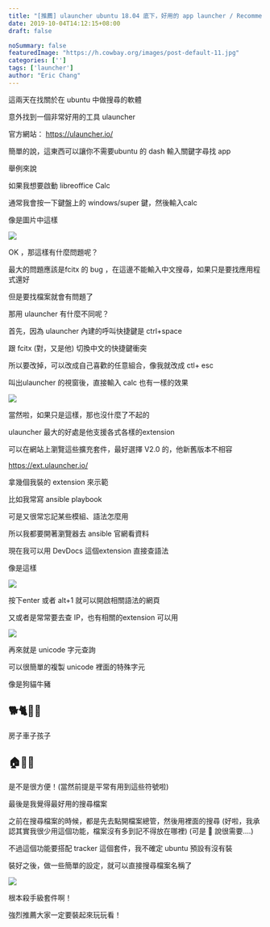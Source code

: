 ```yaml
---
title: "[推薦] ulauncher ubuntu 18.04 底下，好用的 app launcher / Recommended Ulauncher in Ubuntu 1804"
date: 2019-10-04T14:12:15+08:00
draft: false

noSummary: false
featuredImage: "https://h.cowbay.org/images/post-default-11.jpg"
categories: ['']
tags: ['launcher']
author: "Eric Chang"
---
```


這兩天在找關於在 ubuntu 中做搜尋的軟體

意外找到一個非常好用的工具 ulauncher

<!--more-->

官方網站： https://ulauncher.io/

簡單的說，這東西可以讓你不需要ubuntu 的 dash 輸入關鍵字尋找 app

舉例來說

如果我想要啟動 libreoffice Calc

通常我會按一下鍵盤上的 windows/super 鍵，然後輸入calc

像是圖片中這樣

![](https://i.imgur.com/hlmtneN.png)

OK ，那這樣有什麼問題呢？

最大的問題應該是fcitx 的 bug ，在這邊不能輸入中文搜尋，如果只是要找應用程式還好

但是要找檔案就會有問題了

那用 ulauncher 有什麼不同呢？

首先，因為 ulauncher 內建的呼叫快捷鍵是 ctrl+space 

跟 fcitx (對，又是他) 切換中文的快捷鍵衝突

所以要改掉，可以改成自己喜歡的任意組合，像我就改成 ctl+ esc

叫出ulauncher 的視窗後，直接輸入 calc 也有一樣的效果

![](https://i.imgur.com/RTYBGeT.png)

當然啦，如果只是這樣，那也沒什麼了不起的

ulauncher 最大的好處是他支援各式各樣的extension

可以在網站上瀏覽這些擴充套件，最好選擇 V2.0 的，他新舊版本不相容

https://ext.ulauncher.io/

拿幾個我裝的 extension 來示範

比如我常寫 ansible playbook

可是又很常忘記某些模組、語法怎麼用

所以我都要開著瀏覽器去 ansible 官網看資料

現在我可以用 DevDocs 這個extension 直接查語法

像是這樣

![](https://i.imgur.com/O3q9rqG.png)

按下enter 或者 alt+1 就可以開啟相關語法的網頁

又或者是常常要去查 IP，也有相關的extension 可以用 

![](https://i.imgur.com/9Xmv3pn.png)

再來就是 unicode 字元查詢

可以很簡單的複製 unicode 裡面的特殊字元

像是狗貓牛豬

## 🐕🐈🐄🐖

房子車子孩子

## 🏠🚚👦

是不是很方便！(當然前提是平常有用到這些符號啦)

最後是我覺得最好用的搜尋檔案

之前在搜尋檔案的時候，都是先去點開檔案總管，然後用裡面的搜尋
(好啦，我承認其實我很少用這個功能，檔案沒有多到記不得放在哪裡)
(可是 👩 說很需要....)

不過這個功能要搭配 tracker 這個套件，我不確定 ubuntu 預設有沒有裝

裝好之後，做一些簡單的設定，就可以直接搜尋檔案名稱了

![](https://i.imgur.com/I5ZOY2m.png)

根本殺手級套件啊！

強烈推薦大家一定要裝起來玩玩看！




